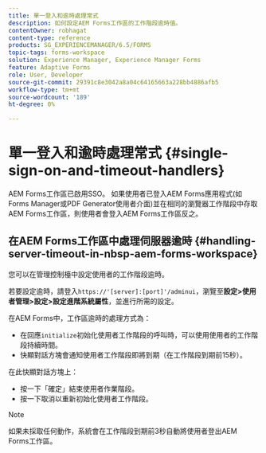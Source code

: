 ```yaml
---
title: 單一登入和逾時處理常式
description: 如何設定AEM Forms工作區的工作階段逾時值。
contentOwner: robhagat
content-type: reference
products: SG_EXPERIENCEMANAGER/6.5/FORMS
topic-tags: forms-workspace
solution: Experience Manager, Experience Manager Forms
feature: Adaptive Forms
role: User, Developer
source-git-commit: 29391c8e3042a8a04c64165663a228bb4886afb5
workflow-type: tm+mt
source-wordcount: '189'
ht-degree: 0%

---
```


# 單一登入和逾時處理常式 {#single-sign-on-and-timeout-handlers}

AEM Forms工作區已啟用SSO。 如果使用者已登入AEM Forms應用程式(如Forms Manager或PDF Generator使用者介面)並在相同的瀏覽器工作階段中存取AEM Forms工作區，則使用者會登入AEM Forms工作區反之。

## 在AEM Forms工作區中處理伺服器逾時 {#handling-server-timeout-in-nbsp-aem-forms-workspace}

您可以在管理控制檯中設定使用者的工作階段逾時。

若要設定逾時，請登入`https://'[server]:[port]'/adminui`，瀏覽至&#x200B;**設定>使用者管理>設定>設定進階系統屬性**，並進行所需的設定。

在AEM Forms中，工作區逾時的處理方式為：

* 在回應`initialize`初始化使用者工作階段的呼叫時，可以使用使用者的工作階段持續時間。
* 快顯對話方塊會通知使用者工作階段即將到期（在工作階段到期前15秒）。

在此快顯對話方塊上：

* 按一下「確定」結束使用者作業階段。
* 按一下取消以重新初始化使用者工作階段。

>[!NOTE]
>
>如果未採取任何動作，系統會在工作階段到期前3秒自動將使用者登出AEM Forms工作區。
